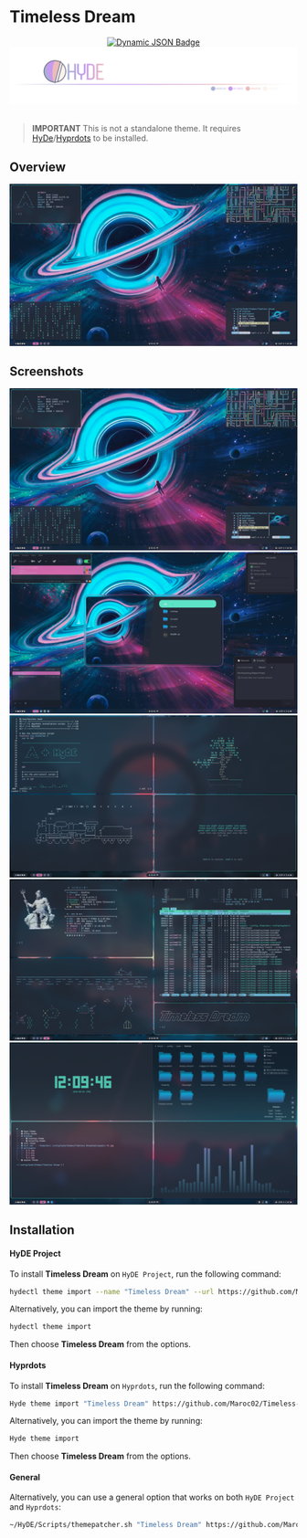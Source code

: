 # Timeless Dream

<div align="center">
    <a href="https://discord.gg/AYbJ9MJez7">
        <img alt="Dynamic JSON Badge" src="https://img.shields.io/badge/dynamic/json?url=https%3A%2F%2Fdiscordapp.com%2Fapi%2Finvites%2FmT5YqjaJFh%3Fwith_counts%3Dtrue&query=%24.approximate_member_count&suffix=%20members&style=for-the-badge&logo=discord&logoSize=auto&label=The%20HyDe%20Project&labelColor=ebbcba&color=c79bf0">    
    </a>
</div>
<div align="center"><img src="https://raw.githubusercontent.com/prasanthrangan/hyprdots/main/Source/assets/hyde_banner.png"><br><br></div>

> **IMPORTANT**
> This is not a standalone theme. It requires [HyDe](https://github.com/HyDE-Project/HyDE)/[Hyprdots](https://github.com/prasanthrangan/hyprdots) to be installed.

## Overview

![theme overview](/Assets/overview.gif)

## Screenshots

![theme screenshot 1](/Assets/screenshot_1.png)
![theme screenshot 2](/Assets/screenshot_2.png)
![theme screenshot 3](/Assets/screenshot_3.png)
![theme screenshot 4](/Assets/screenshot_4.png)
![theme screenshot 5](/Assets/screenshot_5.png)

## Installation

#### HyDE Project

To install **Timeless Dream** on `HyDE Project`, run the following command:
```sh
hydectl theme import --name "Timeless Dream" --url https://github.com/Maroc02/Timeless-Dream
```

Alternatively, you can import the theme by running:
```sh
hydectl theme import
```

Then choose **Timeless Dream** from the options.

#### Hyprdots

To install **Timeless Dream** on `Hyprdots`, run the following command:
```sh
Hyde theme import "Timeless Dream" https://github.com/Maroc02/Timeless-Dream
```

Alternatively, you can import the theme by running:
```sh
Hyde theme import
```

Then choose **Timeless Dream** from the options.

#### General

Alternatively, you can use a general option that works on both `HyDE Project` and `Hyprdots`:
```sh
~/HyDE/Scripts/themepatcher.sh "Timeless Dream" https://github.com/Maroc02/Timeless-Dream
```
